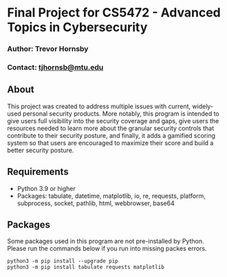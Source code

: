 # Final Project for CS5472 - Advanced Topics in Cybersecurity
### Author: Trevor Hornsby
### Contact: tjhornsb@mtu.edu

## About
This project was created to address multiple issues with current, widely-used personal security products. More notably, this program is intended to give users full visibility into the security coverage and gaps, give users the resources needed to learn more about the granular security controls that contribute to their security posture, and finally, it adds a gamified scoring system so that users are encouraged to maximize their score and build a better security posture.

## Requirements
 - Python 3.9 or higher
 - Packages: tabulate, datetime, matplotlib, io, re, requests, platform, subprocess, socket, pathlib, html, webbrowser, base64

## Packages
Some packages used in this program are not pre-installed by Python. 
Please run the commands below if you run into missing packes errors.

```python3 -m pip install --upgrade pip```\
```python3 -m pip install tabulate requests matplotlib```
